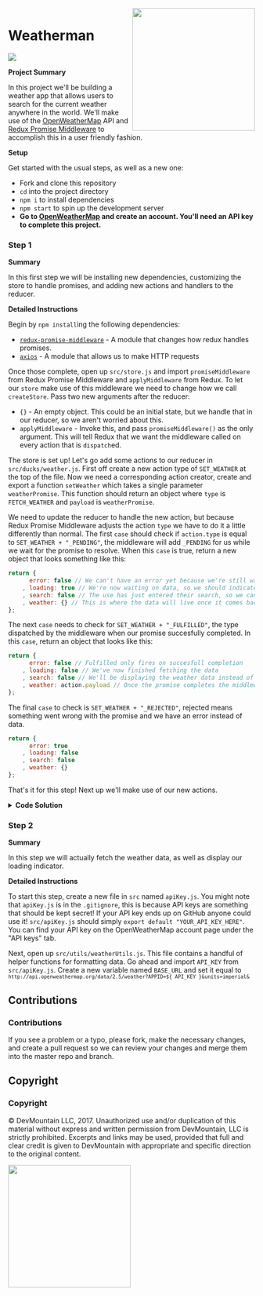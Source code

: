 <img src="https://devmounta.in/img/logowhiteblue.png" width="250" align="right">

# Weatherman

<img src="https://raw.githubusercontent.com/DevMountain/weatherman/master/solution.PNG"/>

**Project Summary**

In this project we'll be building a weather app that allows users to search for the current weather anywhere in the world. We'll make use of the [OpenWeatherMap](https://openweathermap.org/) API and [Redux Promise Middleware](https://github.com/pburtchaell/redux-promise-middleware) to accomplish this in a user friendly fashion.

**Setup**

Get started with the usual steps, as well as a new one:

* Fork and clone this repository
* `cd` into the project directory
* `npm i` to install dependencies
* `npm start` to spin up the development server
* **Go to [OpenWeatherMap](https://home.openweathermap.org/users/sign_up) and create an account. You'll need an API key to complete this project.**

### Step 1

**Summary**

In this first step we will be installing new dependencies, customizing the store to handle promises, and adding new actions and handlers to the reducer.

**Detailed Instructions**

Begin by `npm install`ing the following dependencies:

* [`redux-promise-middleware`](https://github.com/pburtchaell/redux-promise-middleware) - A module that changes how redux handles promises.
* [`axios`](https://github.com/mzabriskie/axios) - A module that allows us to make HTTP requests

Once those complete, open up `src/store.js` and import `promiseMiddleware` from Redux Promise Middleware and `applyMiddleware` from Redux. To let our `store` make use of this middleware we need to change how we call `createStore`. Pass two new arguments after the reducer:

* `{}` - An empty object. This could be an initial state, but we handle that in our reducer, so we aren't worried about this.
* `applyMiddleware` - Invoke this, and pass `promiseMiddleware()` as the only argument. This will tell Redux that we want the middleware called on every action that is `dispatch`ed.

The store is set up! Let's go add some actions to our reducer in `src/ducks/weather.js`. First off create a new action type of `SET_WEATHER` at the top of the file. Now we need a corresponding action creator, create and export a  function `setWeather` which takes a single parameter `weatherPromise`. This function should return an object where `type` is `FETCH_WEATHER` and `payload` is `weatherPromise`.

We need to update the reducer to handle the new action, but because Redux Promise Middleware adjusts the action `type` we have to do it a little differently than normal. The first `case` should check if `action.type` is equal to `SET_WEATHER + "_PENDING"`, the middleware will add `_PENDING` for us while we wait for the promise to resolve. When this `case` is true, return a new object that looks something like this:

```javascript
return {
	  error: false // We can't have an error yet because we're still waiting on the promise
	, loading: true // We're now waiting on data, so we should indicate to the user that something is loading
	, search: false // The use has just entered their search, so we can hide the search box now
	, weather: {} // This is where the data will live once it comes back to us
};
```

The next `case` needs to check for `SET_WEATHER + "_FULFILLED"`, the type dispatched by the middleware when our promise succesfully completed. In this `case`, return an object that looks like this:

```javascript
return {
	  error: false // Fulfilled only fires on succesfull completion
	, loading: false // We've now finished fetching the data
	, search: false // We'll be displaying the weather data instead of the search box
	, weather: action.payload // Once the promise completes the middleware will place the returned data onto `action.payload`
};
```

The final `case` to check is `SET_WEATHER + "_REJECTED"`, rejected means something went wrong with the promise and we have an error instead of data.

```javascript
return {
	  error: true
	, loading: false
	, search: false
	, weather: {}
};
```

That's it for this step! Next up we'll make use of our new actions.

<details>

<summary><b>Code Solution</b></summary>


<details>

<summary><code>src/store.js</code></summary>

```javascript
import { applyMiddleware, createStore } from "redux";
import promiseMiddleware from "redux-promise-middleware";

import weather from "./ducks/weather";

export default createStore( weather, {}, applyMiddleware( promiseMiddleware() ) );
```


</details>

<details>

<summary><code>src/ducks/weather.js</code></summary>

```javascript
const RESET = "RESET";
const SET_WEATHER = "SET_WEATHER";

const initialState = {
	  error: false
	, loading: false
	, search: true
	, weather: {}
};

export default function weather( state = initialState, action ) {
	switch ( action.type ) {
		case SET_WEATHER + "_PENDING":
			return {
				  error: false
				, loading: true
				, search: false
				, weather: {}
			};
		case SET_WEATHER + "_FULFULLED":
			return {
				  error: false
				, loading: false
				, search: false
				, weather: action.payload
			};
		case SET_WEATHER + "_REJECTED":
			return {
				  error: true
				, loading: false
				, search: false
				, weather: {}
			};
		case RESET: return initialState;
		default: return state;
	}
}

export function reset() {
	return { type: RESET };
}

export function setWeather( weatherPromise ) {
	return { payload: weatherPromise, type: SET_WEATHER };
}
```

</details>

</details>

### Step 2

**Summary**

In this step we will actually fetch the weather data, as well as display our loading indicator.

**Detailed Instructions**

To start this step, create a new file in `src` named `apiKey.js`. You might note that `apiKey.js` is in the `.gitignore`, this is because API keys are something that should be kept secret! If your API key ends up on GitHub anyone could use it! `src/apiKey.js` should simply `export default "YOUR_API_KEY_HERE"`. You can find your API key on the OpenWeatherMap account page under the "API keys" tab.

Next, open up `src/utils/weatherUtils.js`. This file contains a handful of helper functions for formatting data. Go ahead and import `API_KEY` from `src/apiKey.js`. Create a new variable named `BASE_URL` and set it equal to <code>`http://api.openweathermap.org/data/2.5/weather?APPID=${ API_KEY }&units=imperial&`</code>




















## Contributions

### Contributions

If you see a problem or a typo, please fork, make the necessary changes, and create a pull request so we can review your changes and merge them into the master repo and branch.

## Copyright

### Copyright

© DevMountain LLC, 2017. Unauthorized use and/or duplication of this material without express and written permission from DevMountain, LLC is strictly prohibited. Excerpts and links may be used, provided that full and clear credit is given to DevMountain with appropriate and specific direction to the original content.

<img src="https://devmounta.in/img/logowhiteblue.png" width="250">